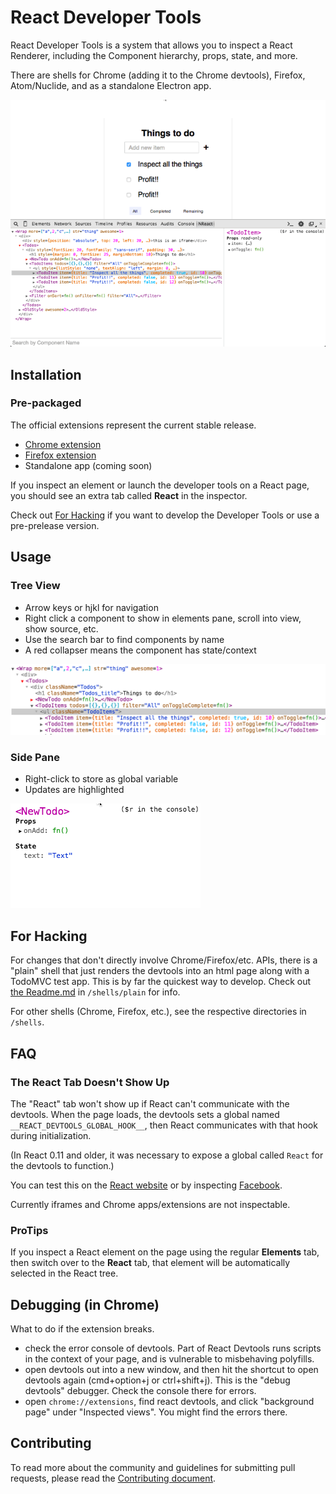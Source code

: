 # React Developer Tools

React Developer Tools is a system that allows you to inspect a React Renderer,
including the Component hierarchy, props, state, and more.

There are shells for Chrome (adding it to the Chrome devtools), Firefox,
Atom/Nuclide, and as a standalone Electron app.

![](/images/devtools-full.gif)

## Installation

### Pre-packaged
The official extensions represent the current stable release.

- [Chrome extension](https://chrome.google.com/webstore/detail/react-developer-tools/fmkadmapgofadopljbjfkapdkoienihi)
- [Firefox extension](https://addons.mozilla.org/firefox/addon/react-devtools/)
- Standalone app (coming soon)

If you inspect an element or launch the developer tools on a React page, you
should see an extra tab called **React** in the inspector.

Check out [For Hacking](#for-hacking) if you want to develop the Developer
Tools or use a pre-prelease version.

## Usage

### Tree View

- Arrow keys or hjkl for navigation
- Right click a component to show in elements pane, scroll into view, show
  source, etc.
- Use the search bar to find components by name
- A red collapser means the component has state/context

![](/images/devtools-tree-view.png)

### Side Pane

- Right-click to store as global variable
- Updates are highlighted

![](/images/devtools-side-pane.gif)

## For Hacking
For changes that don't directly involve Chrome/Firefox/etc. APIs, there is a
"plain" shell that just renders the devtools into an html page along with a
TodoMVC test app. This is by far the quickest way to develop. Check out
[the Readme.md](/shells/plain) in `/shells/plain` for info.

For other shells (Chrome, Firefox, etc.), see the respective directories in `/shells`.

## FAQ

### The React Tab Doesn't Show Up

The "React" tab won't show up if React can't communicate with the
devtools. When the page loads, the devtools sets a global named
`__REACT_DEVTOOLS_GLOBAL_HOOK__`, then React communicates with that
hook during initialization.

(In React 0.11 and older, it was necessary to expose a global called `React`
for the devtools to function.)

You can test this on the [React website](http://facebook.github.io/react/)
or by inspecting [Facebook](https://www.facebook.com/).

Currently iframes and Chrome apps/extensions are not inspectable.

### ProTips

If you inspect a React element on the page using the regular **Elements** tab,
then switch over to the **React** tab, that element will be automatically
selected in the React tree.

## Debugging (in Chrome)

What to do if the extension breaks.

- check the error console of devtools. Part of React Devtools runs scripts in
    the context of your page, and is vulnerable to misbehaving polyfills.
- open devtools out into a new window, and then hit the shortcut to open
    devtools again (cmd+option+j or ctrl+shift+j). This is the "debug
    devtools" debugger. Check the console there for errors.
- open `chrome://extensions`, find react devtools, and click "background page"
    under "Inspected views". You might find the errors there.

## Contributing

To read more about the community and guidelines for submitting pull requests,
please read the [Contributing document](CONTRIBUTING.md).
